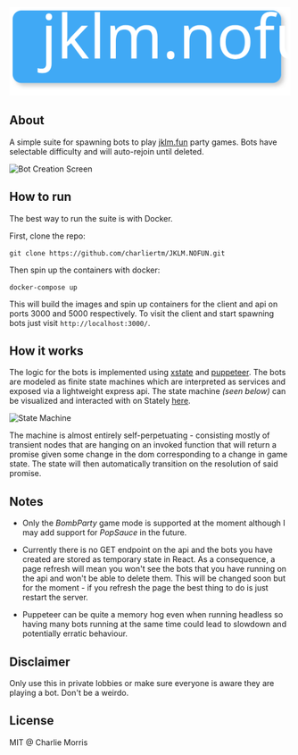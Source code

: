 ![title](./logo.svg)

## About

A simple suite for spawning bots to play [jklm.fun](https://jklm.fun/) party games. Bots have selectable difficulty and will auto-rejoin until deleted.

![Bot Creation Screen](https://imgur.com/VMvrDsc.png)

## How to run

The best way to run the suite is with Docker.

First, clone the repo:

```console
git clone https://github.com/charliertm/JKLM.NOFUN.git
```

Then spin up the containers with docker:

```console
docker-compose up
```

This will build the images and spin up containers for the client and api on ports 3000 and 5000 respectively. To visit the client and start spawning bots just visit `http://localhost:3000/`.

## How it works

The logic for the bots is implemented using [xstate](https://xstate.js.org/docs/) and [puppeteer](https://developers.google.com/web/tools/puppeteer). The bots are modeled as finite state machines which are interpreted as services and exposed via a lightweight express api. The state machine _(seen below)_ can be visualized and interacted with on Stately [here](https://stately.ai/registry/editor/share/dad6c170-27e8-4667-a506-f4fdcfa0b382).

![State Machine](https://i.imgur.com/w53FaEb.png?1)

The machine is almost entirely self-perpetuating - consisting mostly of transient nodes that are hanging on an invoked function that will return a promise given some change in the dom corresponding to a change in game state. The state will then automatically transition on the resolution of said promise.

## Notes

- Only the _BombParty_ game mode is supported at the moment although I may add support for _PopSauce_ in the future.

- Currently there is no GET endpoint on the api and the bots you have created are stored as temporary state in React. As a consequence, a page refresh will mean you won't see the bots that you have running on the api and won't be able to delete them. This will be changed soon but for the moment - if you refresh the page the best thing to do is just restart the server.

- Puppeteer can be quite a memory hog even when running headless so having many bots running at the same time could lead to slowdown and potentially erratic behaviour.

## Disclaimer

Only use this in private lobbies or make sure everyone is aware they are playing a bot. Don't be a weirdo.

## License

MIT @ Charlie Morris
